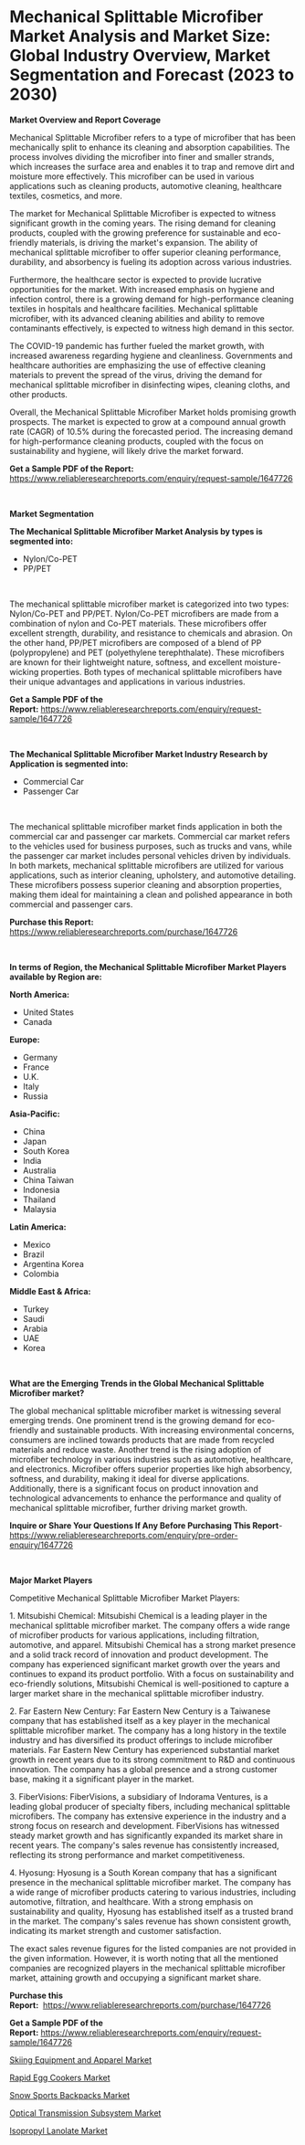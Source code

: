 <p><h1>Mechanical Splittable Microfiber Market Analysis and Market Size: Global Industry Overview, Market Segmentation and Forecast (2023 to 2030)</h1></p><p><strong>Market Overview and Report Coverage</strong></p>
<p><p>Mechanical Splittable Microfiber refers to a type of microfiber that has been mechanically split to enhance its cleaning and absorption capabilities. The process involves dividing the microfiber into finer and smaller strands, which increases the surface area and enables it to trap and remove dirt and moisture more effectively. This microfiber can be used in various applications such as cleaning products, automotive cleaning, healthcare textiles, cosmetics, and more.</p><p>The market for Mechanical Splittable Microfiber is expected to witness significant growth in the coming years. The rising demand for cleaning products, coupled with the growing preference for sustainable and eco-friendly materials, is driving the market's expansion. The ability of mechanical splittable microfiber to offer superior cleaning performance, durability, and absorbency is fueling its adoption across various industries.</p><p>Furthermore, the healthcare sector is expected to provide lucrative opportunities for the market. With increased emphasis on hygiene and infection control, there is a growing demand for high-performance cleaning textiles in hospitals and healthcare facilities. Mechanical splittable microfiber, with its advanced cleaning abilities and ability to remove contaminants effectively, is expected to witness high demand in this sector.</p><p>The COVID-19 pandemic has further fueled the market growth, with increased awareness regarding hygiene and cleanliness. Governments and healthcare authorities are emphasizing the use of effective cleaning materials to prevent the spread of the virus, driving the demand for mechanical splittable microfiber in disinfecting wipes, cleaning cloths, and other products.</p><p>Overall, the Mechanical Splittable Microfiber Market holds promising growth prospects. The market is expected to grow at a compound annual growth rate (CAGR) of 10.5% during the forecasted period. The increasing demand for high-performance cleaning products, coupled with the focus on sustainability and hygiene, will likely drive the market forward.</p></p>
<p><strong>Get a Sample PDF of the Report:</strong> <a href="https://www.reliableresearchreports.com/enquiry/request-sample/1647726">https://www.reliableresearchreports.com/enquiry/request-sample/1647726</a></p>
<p>&nbsp;</p>
<p><strong>Market Segmentation</strong></p>
<p><strong>The Mechanical Splittable Microfiber Market Analysis by types is segmented into:</strong></p>
<p><ul><li>Nylon/Co-PET</li><li>PP/PET</li></ul></p>
<p>&nbsp;</p>
<p><p>The mechanical splittable microfiber market is categorized into two types: Nylon/Co-PET and PP/PET. Nylon/Co-PET microfibers are made from a combination of nylon and Co-PET materials. These microfibers offer excellent strength, durability, and resistance to chemicals and abrasion. On the other hand, PP/PET microfibers are composed of a blend of PP (polypropylene) and PET (polyethylene terephthalate). These microfibers are known for their lightweight nature, softness, and excellent moisture-wicking properties. Both types of mechanical splittable microfibers have their unique advantages and applications in various industries.</p></p>
<p><strong>Get a Sample PDF of the Report:</strong>&nbsp;<a href="https://www.reliableresearchreports.com/enquiry/request-sample/1647726">https://www.reliableresearchreports.com/enquiry/request-sample/1647726</a></p>
<p>&nbsp;</p>
<p><strong>The Mechanical Splittable Microfiber Market Industry Research by Application is segmented into:</strong></p>
<p><ul><li>Commercial Car</li><li>Passenger Car</li></ul></p>
<p>&nbsp;</p>
<p><p>The mechanical splittable microfiber market finds application in both the commercial car and passenger car markets. Commercial car market refers to the vehicles used for business purposes, such as trucks and vans, while the passenger car market includes personal vehicles driven by individuals. In both markets, mechanical splittable microfibers are utilized for various applications, such as interior cleaning, upholstery, and automotive detailing. These microfibers possess superior cleaning and absorption properties, making them ideal for maintaining a clean and polished appearance in both commercial and passenger cars.</p></p>
<p><strong>Purchase this Report:</strong>&nbsp; <a href="https://www.reliableresearchreports.com/purchase/1647726">https://www.reliableresearchreports.com/purchase/1647726</a></p>
<p>&nbsp;</p>
<p><strong>In terms of Region, the Mechanical Splittable Microfiber Market Players available by Region are:</strong></p>
<p>
    <p> <strong> North America: </strong>
        <ul>
            <li>United States</li>
            <li>Canada</li>
        </ul>
        </p> 
    <p> <strong> Europe: </strong>
        <ul>
            <li>Germany</li>
            <li>France</li>
            <li>U.K.</li>
            <li>Italy</li>
            <li>Russia</li>
        </ul>
        </p> 
    <p> <strong> Asia-Pacific: </strong>
        <ul>
            <li>China</li>
            <li>Japan</li>
            <li>South Korea</li>
            <li>India</li>
            <li>Australia</li>
            <li>China Taiwan</li>
            <li>Indonesia</li>
            <li>Thailand</li>
            <li>Malaysia</li>
        </ul>
        </p> 
    <p> <strong> Latin America: </strong>
        <ul>
            <li>Mexico</li>
            <li>Brazil</li>
            <li>Argentina Korea</li>
            <li>Colombia</li>
        </ul>
        </p> 
    <p> <strong> Middle East & Africa: </strong>
        <ul>
            <li>Turkey</li>
            <li>Saudi</li>
            <li>Arabia</li>
            <li>UAE</li>
            <li>Korea</li>
        </ul>
    </p>
    </p>
<p>&nbsp;</p>
<p><strong>What are the Emerging Trends in the Global Mechanical Splittable Microfiber market?</strong></p>
<p><p>The global mechanical splittable microfiber market is witnessing several emerging trends. One prominent trend is the growing demand for eco-friendly and sustainable products. With increasing environmental concerns, consumers are inclined towards products that are made from recycled materials and reduce waste. Another trend is the rising adoption of microfiber technology in various industries such as automotive, healthcare, and electronics. Microfiber offers superior properties like high absorbency, softness, and durability, making it ideal for diverse applications. Additionally, there is a significant focus on product innovation and technological advancements to enhance the performance and quality of mechanical splittable microfiber, further driving market growth.</p></p>
<p><strong>Inquire or Share Your Questions If Any Before Purchasing This Report</strong>- <a href="https://www.reliableresearchreports.com/enquiry/pre-order-enquiry/1647726">https://www.reliableresearchreports.com/enquiry/pre-order-enquiry/1647726</a></p>
<p>&nbsp;</p>
<p><strong>Major Market Players</strong></p>
<p><p>Competitive Mechanical Splittable Microfiber Market Players:</p><p>1. Mitsubishi Chemical: Mitsubishi Chemical is a leading player in the mechanical splittable microfiber market. The company offers a wide range of microfiber products for various applications, including filtration, automotive, and apparel. Mitsubishi Chemical has a strong market presence and a solid track record of innovation and product development. The company has experienced significant market growth over the years and continues to expand its product portfolio. With a focus on sustainability and eco-friendly solutions, Mitsubishi Chemical is well-positioned to capture a larger market share in the mechanical splittable microfiber industry.</p><p>2. Far Eastern New Century: Far Eastern New Century is a Taiwanese company that has established itself as a key player in the mechanical splittable microfiber market. The company has a long history in the textile industry and has diversified its product offerings to include microfiber materials. Far Eastern New Century has experienced substantial market growth in recent years due to its strong commitment to R&D and continuous innovation. The company has a global presence and a strong customer base, making it a significant player in the market.</p><p>3. FiberVisions: FiberVisions, a subsidiary of Indorama Ventures, is a leading global producer of specialty fibers, including mechanical splittable microfibers. The company has extensive experience in the industry and a strong focus on research and development. FiberVisions has witnessed steady market growth and has significantly expanded its market share in recent years. The company's sales revenue has consistently increased, reflecting its strong performance and market competitiveness.</p><p>4. Hyosung: Hyosung is a South Korean company that has a significant presence in the mechanical splittable microfiber market. The company has a wide range of microfiber products catering to various industries, including automotive, filtration, and healthcare. With a strong emphasis on sustainability and quality, Hyosung has established itself as a trusted brand in the market. The company's sales revenue has shown consistent growth, indicating its market strength and customer satisfaction.</p><p>The exact sales revenue figures for the listed companies are not provided in the given information. However, it is worth noting that all the mentioned companies are recognized players in the mechanical splittable microfiber market, attaining growth and occupying a significant market share.</p></p>
<p><strong>Purchase this Report:</strong>&nbsp;&nbsp;<a href="https://www.reliableresearchreports.com/purchase/1647726">https://www.reliableresearchreports.com/purchase/1647726</a></p>
<p></p>
<p><strong>Get a Sample PDF of the Report:</strong>&nbsp;<a href="https://www.reliableresearchreports.com/enquiry/request-sample/1647726">https://www.reliableresearchreports.com/enquiry/request-sample/1647726</a></p>
<p><p><a href="https://www.linkedin.com/pulse/skiing-equipment-apparel-market-challenges-opportunities-growth-qlghe/">Skiing Equipment and Apparel Market</a></p><p><a href="https://github.com/kipkeeva/Market-Research-Report-List-1/blob/main/rapid-egg-cookers-market.md">Rapid Egg Cookers Market</a></p><p><a href="https://www.linkedin.com/pulse/decoding-snow-sports-backpacks-market-deep-dive-latest-dorarap-iglbe/">Snow Sports Backpacks Market</a></p><p><a href="https://github.com/kuntayevaz/Market-Research-Report-List-1/blob/main/optical-transmission-subsystem-market.md">Optical Transmission Subsystem Market</a></p><p><a href="https://medium.com/@anamariaagolli86/isopropyl-lanolate-market-report-reveals-the-latest-trends-and-growth-opportunities-of-this-market-8f290a4932ae">Isopropyl Lanolate Market</a></p></p>
